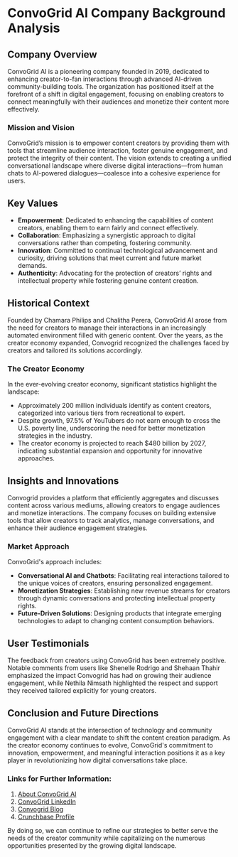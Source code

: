 # ConvoGrid AI Company Background Analysis

## Company Overview
ConvoGrid AI is a pioneering company founded in 2019, dedicated to enhancing creator-to-fan interactions through advanced AI-driven community-building tools. The organization has positioned itself at the forefront of a shift in digital engagement, focusing on enabling creators to connect meaningfully with their audiences and monetize their content more effectively.

### Mission and Vision
ConvoGrid’s mission is to empower content creators by providing them with tools that streamline audience interaction, foster genuine engagement, and protect the integrity of their content. The vision extends to creating a unified conversational landscape where diverse digital interactions—from human chats to AI-powered dialogues—coalesce into a cohesive experience for users.

## Key Values
- **Empowerment**: Dedicated to enhancing the capabilities of content creators, enabling them to earn fairly and connect effectively.
- **Collaboration**: Emphasizing a synergistic approach to digital conversations rather than competing, fostering community.
- **Innovation**: Committed to continual technological advancement and curiosity, driving solutions that meet current and future market demands.
- **Authenticity**: Advocating for the protection of creators’ rights and intellectual property while fostering genuine content creation.

## Historical Context
Founded by Chamara Philips and Chalitha Perera, ConvoGrid AI arose from the need for creators to manage their interactions in an increasingly automated environment filled with generic content. Over the years, as the creator economy expanded, Convogrid recognized the challenges faced by creators and tailored its solutions accordingly.

### The Creator Economy
In the ever-evolving creator economy, significant statistics highlight the landscape:
- Approximately 200 million individuals identify as content creators, categorized into various tiers from recreational to expert.
- Despite growth, 97.5% of YouTubers do not earn enough to cross the U.S. poverty line, underscoring the need for better monetization strategies in the industry.
- The creator economy is projected to reach $480 billion by 2027, indicating substantial expansion and opportunity for innovative approaches.

## Insights and Innovations
Convogrid provides a platform that efficiently aggregates and discusses content across various mediums, allowing creators to engage audiences and monetize interactions. The company focuses on building extensive tools that allow creators to track analytics, manage conversations, and enhance their audience engagement strategies.

### Market Approach
ConvoGrid's approach includes:
- **Conversational AI and Chatbots**: Facilitating real interactions tailored to the unique voices of creators, ensuring personalized engagement.
- **Monetization Strategies**: Establishing new revenue streams for creators through dynamic conversations and protecting intellectual property rights.
- **Future-Driven Solutions**: Designing products that integrate emerging technologies to adapt to changing content consumption behaviors.

## User Testimonials
The feedback from creators using ConvoGrid has been extremely positive. Notable comments from users like Shenelle Rodrigo and Shehaan Thahir emphasized the impact Convogrid has had on growing their audience engagement, while Nethila Nimsath highlighted the respect and support they received tailored explicitly for young creators.

## Conclusion and Future Directions
ConvoGrid AI stands at the intersection of technology and community engagement with a clear mandate to shift the content creation paradigm. As the creator economy continues to evolve, ConvoGrid's commitment to innovation, empowerment, and meaningful interaction positions it as a key player in revolutionizing how digital conversations take place.

### Links for Further Information:
1. [About ConvoGrid AI](https://convogrid.ai/about/)
2. [ConvoGrid LinkedIn](https://sg.linkedin.com/company/convogrid-ai)
3. [Convogrid Blog](https://blog.convogrid.ai/2023/11/24/convogrid-lead-ai-conversations-innovate-dialogue/)
4. [Crunchbase Profile](https://www.crunchbase.com/organization/convogrid-ai)

By doing so, we can continue to refine our strategies to better serve the needs of the creator community while capitalizing on the numerous opportunities presented by the growing digital landscape.